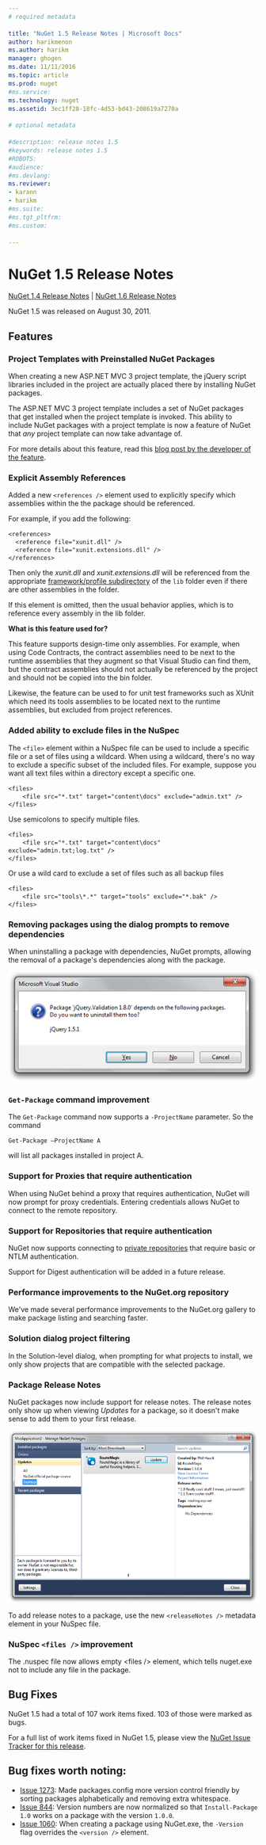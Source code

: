 ```yaml
--- 
# required metadata 
 
title: "NuGet 1.5 Release Notes | Microsoft Docs" 
author: harikmenon
ms.author: harikm 
manager: ghogen 
ms.date: 11/11/2016 
ms.topic: article 
ms.prod: nuget 
#ms.service: 
ms.technology: nuget 
ms.assetid: 3ec1ff28-18fc-4d53-bd43-208619a7270a 
 
# optional metadata 
 
#description: release notes 1.5
#keywords: release notes 1.5
#ROBOTS: 
#audience: 
#ms.devlang: 
ms.reviewer:  
- karann 
- harikm 
#ms.suite:  
#ms.tgt_pltfrm: 
#ms.custom: 
 
--- 
```


 
 # NuGet 1.5 Release Notes

[NuGet 1.4 Release Notes](../release-notes/nuget-1.4.md) | [NuGet 1.6 Release Notes](../release-notes/nuget-1.6.md)

NuGet 1.5 was released on August 30, 2011.

## Features

### Project Templates with Preinstalled NuGet Packages
When creating a new ASP.NET MVC 3 project template, the jQuery script libraries included 
in the project are actually placed there by installing NuGet packages. 

The ASP.NET MVC 3 project template includes a set of NuGet packages that get installed 
when the project template is invoked. This ability to include NuGet packages with a 
project template is now a feature of NuGet that _any_ project template can now take 
advantage of.

For more details about this feature, read this [blog post by the developer of the feature](http://blogs.msdn.com/b/marcinon/archive/2011/07/08/project-templates-and-preinstalled-nuget-packages.aspx).

### Explicit Assembly References
Added a new `<references />` element used to explicitly specify which assemblies within the 
the package should be referenced.

For example, if you add the following:

    <references>
      <reference file="xunit.dll" />
      <reference file="xunit.extensions.dll" />
    </references>

Then only the _xunit.dll_ and _xunit.extensions.dll_ will be referenced from the appropriate 
[framework/profile subdirectory](../schema/nuspec.md#explicit-assembly-references) 
of the `lib` folder even if there are other assemblies in the folder.

If this element is omitted, then the usual behavior applies, which is to reference every assembly 
in the lib folder.

__What is this feature used for?__

This feature supports design-time only assemblies. For example, when using Code Contracts, the 
contract assemblies need to be next to the runtime assemblies that they augment so that Visual 
Studio can find them, but the contract assemblies should not actually be referenced by the project 
and should not be copied into the bin folder.

Likewise, the feature can be used to for unit test frameworks such as XUnit which need its tools 
assemblies to be located next to the runtime assemblies, but excluded from project references.

### Added ability to exclude files in the NuSpec
The `<file>` element within a NuSpec file can be used to include a specific file or a set of files 
using a wildcard. When using a wildcard, there's no way to exclude a specific subset of the included 
files. For example, suppose you want all text files within a directory except a specific one.

    <files>
        <file src="*.txt" target="content\docs" exclude="admin.txt" />
    </files>

Use semicolons to specify multiple files.

    <files>
        <file src="*.txt" target="content\docs" exclude="admin.txt;log.txt" />
    </files>

Or use a wild card to exclude a set of files such as all backup files

    <files>
        <file src="tools\*.*" target="tools" exclude="*.bak" />
    </files>

### Removing packages using the dialog prompts to remove dependencies
When uninstalling a package with dependencies, NuGet prompts, allowing the removal of a package's 
dependencies along with the package.

![Removing dependent packages](./media/remove-dependent-packages.png)


### `Get-Package` command improvement
The `Get-Package` command now supports a `-ProjectName` parameter. So the command

    Get-Package –ProjectName A

will list all packages installed in project A. 

### Support for Proxies that require authentication
When using NuGet behind a proxy that requires authentication, NuGet will now prompt for 
proxy credentials. Entering credentials allows NuGet to connect to the remote repository.

### Support for Repositories that require authentication
NuGet now supports connecting to [private repositories](../hosting-packages/local-feeds.md) 
that require basic or NTLM authentication.

Support for Digest authentication will be added in a future release.

### Performance improvements to the NuGet.org repository
We've made several performance improvements to the NuGet.org gallery to make package listing 
and searching faster.

### Solution dialog project filtering
In the Solution-level dialog, when prompting for what projects to install, we only show 
projects that are compatible with the selected package.

### Package Release Notes
NuGet packages now include support for release notes. The release notes only show up 
when viewing _Updates_ for a package, so it doesn't make sense to add them to your 
first release.

![Release Notes within the Updates tab](./media/manage-nuget-packages-release-notes.png)

To add release notes to a package, use the new `<releaseNotes />` metadata element in your 
NuSpec file.

### NuSpec `<files />` improvement
The .nuspec file now allows empty &lt;files /&gt; element, which tells nuget.exe 
not to include any file in the package.

## Bug Fixes
NuGet 1.5 had a total of 107 work items fixed. 103 of those were marked as bugs.

For a full list of work items fixed in NuGet 1.5, please view the [NuGet Issue Tracker for this release](http://nuget.codeplex.com/workitem/list/advanced?keyword=&status=All&type=All&priority=All&release=NuGet%201.5&assignedTo=All&component=All&sortField=Summary&sortDirection=Descending&page=0).

## Bug fixes worth noting:

* [Issue 1273](http://nuget.codeplex.com/workitem/1273): Made packages.config more version control 
friendly by sorting packages alphabetically and removing extra whitespace.
* [Issue 844](http://nuget.codeplex.com/workitem/844): Version numbers are now normalized so that 
`Install-Package 1.0` works on a package with the version `1.0.0`.
* [Issue 1060](http://nuget.codeplex.com/workitem/1060): When creating a package using NuGet.exe, 
the `-Version` flag overrides the `<version />` element.
